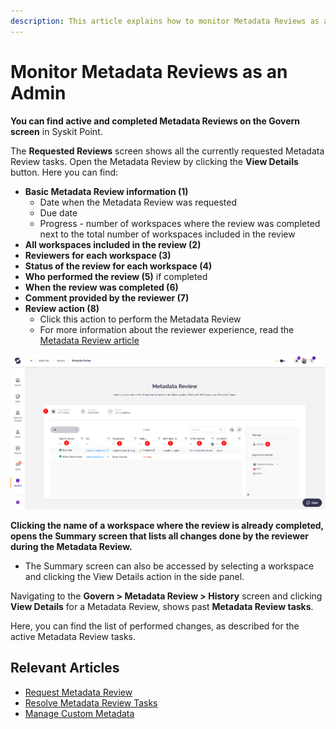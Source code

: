 ```yaml
---
description: This article explains how to monitor Metadata Reviews as an admin. 
---
```



# Monitor Metadata Reviews as an Admin

**You can find active and completed Metadata Reviews on the Govern screen** in Syskit Point.

The **Requested Reviews** screen shows all the currently requested Metadata Review tasks. 
Open the Metadata Review by clicking the **View Details** button.
Here you can find:
* **Basic Metadata Review information (1)**
    * Date when the Metadata Review was requested
    * Due date
    * Progress - number of workspaces where the review was completed next to the total number of workspaces included in the review
* **All workspaces included in the review (2)**
* **Reviewers for each workspace (3)**
* **Status of the review for each workspace (4)** 
* **Who performed the review (5)** if completed
* **When the review was completed (6)**
* **Comment provided by the reviewer (7)**
* **Review action (8)**
    * Click this action to perform the Metadata Review
    * For more information about the reviewer experience, read the [Metadata Review article](../../point-collaborators/resolve-governance-tasks/metadata-review.md)

![Metadata Review](../../.gitbook/assets/metadata-review-govern-screen.png)

**Clicking the name of a workspace where the review is already completed, opens the Summary screen that lists all changes done by the reviewer during the Metadata Review.**
* The Summary screen can also be accessed by selecting a workspace and clicking the View Details action in the side panel.

Navigating to the **Govern > Metadata Review > History** screen and clicking **View Details** for a Metadata Review, shows past **Metadata Review tasks**. 

Here, you can find the list of performed changes, as described for the active Metadata Review tasks.

## Relevant Articles 

* [Request Metadata Review](request-metadata-review.md)
* [Resolve Metadata Review Tasks](../../point-collaborators/resolve-governance-tasks/metadata-review.md)
* [Manage Custom Metadata](manage-custom-metadata.md)